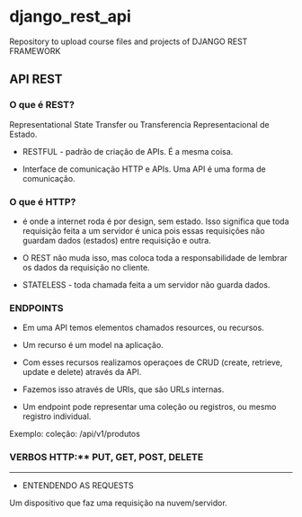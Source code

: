 # django_rest_api
Repository to upload course files and projects of DJANGO REST FRAMEWORK

## API REST
### O que é REST?

Representational State Transfer ou Transferencia Representacional de Estado.

- RESTFUL - padrão de criação de APIs. É a mesma coisa.

- Interface de comunicação HTTP e APIs. Uma API é uma forma de comunicação. 

### O que é HTTP?

- é onde a internet roda é por design, sem estado. Isso significa que toda requisição feita a um servidor é unica pois essas requisições não guardam dados (estados) entre requisição e outra.

- O REST não muda isso, mas coloca toda a responsabilidade de lembrar os dados da requisição no cliente.

- STATELESS - toda chamada feita a um servidor não guarda dados.

### ENDPOINTS

- Em uma API temos elementos chamados resources, ou recursos.

- Um recurso é um model na aplicação.

- Com esses recursos realizamos operaçoes de CRUD (create, retrieve, update e delete) através da API.

- Fazemos isso através de URIs, que são URLs internas.

- Um endpoint pode representar uma coleção ou registros, ou mesmo registro individual.

Exemplo: coleção: /api/v1/produtos

### VERBOS HTTP:** PUT, GET, POST, DELETE

---

- ENTENDENDO AS REQUESTS

Um dispositivo que faz uma requisição na nuvem/servidor.